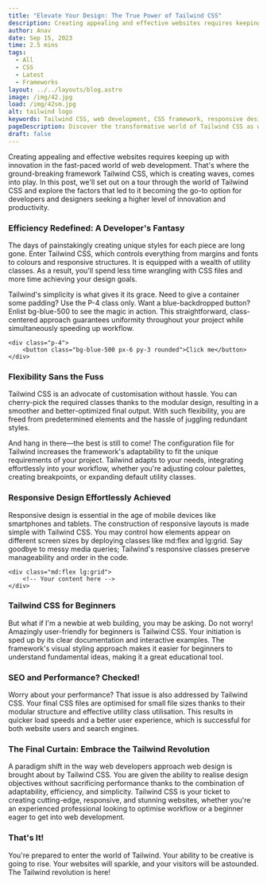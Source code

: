 ```yaml
---
title: "Elevate Your Design: The True Power of Tailwind CSS"
description: Creating appealing and effective websites requires keeping up with innovation in the fast-paced world of web development...
author: Anav
date: Sep 15, 2023
time: 2.5 mins
tags:
  - All
  - CSS
  - Latest
  - Frameworks
layout: ../../layouts/blog.astro
image: /img/42.jpg
load: /img/42sm.jpg
alt: tailwind logo
keywords: Tailwind CSS, web development, CSS framework, responsive design, utility classes, customization, web design, beginner-friendly, performance optimization, modern websites, coding efficiency.
pageDescription: Discover the transformative world of Tailwind CSS as we delve into its efficiency, customization, and responsive design capabilities.
draft: false
---
```


Creating appealing and effective websites requires keeping up with innovation in the fast-paced world of web development. That's where the ground-breaking framework Tailwind CSS, which is creating waves, comes into play. In this post, we'll set out on a tour through the world of Tailwind CSS and explore the factors that led to it becoming the go-to option for developers and designers seeking a higher level of innovation and productivity.

### Efficiency Redefined: A Developer's Fantasy

The days of painstakingly creating unique styles for each piece are long gone. Enter Tailwind CSS, which controls everything from margins and fonts to colours and responsive structures. It is equipped with a wealth of utility classes. As a result, you'll spend less time wrangling with CSS files and more time achieving your design goals.

Tailwind's simplicity is what gives it its grace. Need to give a container some padding? Use the P-4 class only. Want a blue-backdropped button? Enlist bg-blue-500 to see the magic in action. This straightforward, class-centered approach guarantees uniformity throughout your project while simultaneously speeding up workflow.

```
<div class="p-4">
    <button class="bg-blue-500 px-6 py-3 rounded">Click me</button>
</div>

```

### Flexibility Sans the Fuss

Tailwind CSS is an advocate of customisation without hassle. You can cherry-pick the required classes thanks to the modular design, resulting in a smoother and better-optimized final output. With such flexibility, you are freed from predetermined elements and the hassle of juggling redundant styles.

And hang in there—the best is still to come! The configuration file for Tailwind increases the framework's adaptability to fit the unique requirements of your project. Tailwind adapts to your needs, integrating effortlessly into your workflow, whether you're adjusting colour palettes, creating breakpoints, or expanding default utility classes.

### Responsive Design Effortlessly Achieved

Responsive design is essential in the age of mobile devices like smartphones and tablets. The construction of responsive layouts is made simple with Tailwind CSS. You may control how elements appear on different screen sizes by deploying classes like md:flex and lg:grid. Say goodbye to messy media queries; Tailwind's responsive classes preserve manageability and order in the code.

```
<div class="md:flex lg:grid">
    <!-- Your content here -->
</div>

```

### Tailwind CSS for Beginners

But what if I'm a newbie at web building, you may be asking. Do not worry! Amazingly user-friendly for beginners is Tailwind CSS. Your initiation is sped up by its clear documentation and interactive examples. The framework's visual styling approach makes it easier for beginners to understand fundamental ideas, making it a great educational tool.

### SEO and Performance? Checked!   

Worry about your performance? That issue is also addressed by Tailwind CSS. Your final CSS files are optimised for small file sizes thanks to their modular structure and effective utility class utilisation. This results in quicker load speeds and a better user experience, which is successful for both website users and search engines.

### The Final Curtain: Embrace the Tailwind Revolution

A paradigm shift in the way web developers approach web design is brought about by Tailwind CSS. You are given the ability to realise design objectives without sacrificing performance thanks to the combination of adaptability, efficiency, and simplicity. Tailwind CSS is your ticket to creating cutting-edge, responsive, and stunning websites, whether you're an experienced professional looking to optimise workflow or a beginner eager to get into web development.

### That's It!

You're prepared to enter the world of Tailwind. Your ability to be creative is going to rise. Your websites will sparkle, and your visitors will be astounded. The Tailwind revolution is here!




